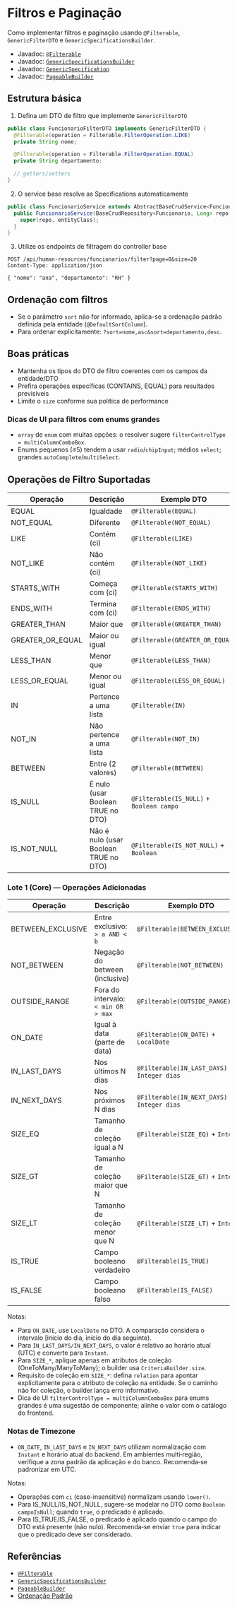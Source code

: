 # Filtros e Paginação

Como implementar filtros e paginação usando `@Filterable`, `GenericFilterDTO` e `GenericSpecificationsBuilder`.

- Javadoc: [`@Filterable`](../apidocs/org/praxisplatform/uischema/filter/annotation/Filterable.html)
- Javadoc: [`GenericSpecificationsBuilder`](../apidocs/org/praxisplatform/uischema/filter/specification/GenericSpecificationsBuilder.html)
- Javadoc: [`GenericSpecification`](../apidocs/org/praxisplatform/uischema/filter/specification/GenericSpecification.html)
- Javadoc: [`PageableBuilder`](../apidocs/org/praxisplatform/uischema/util/PageableBuilder.html)

## Estrutura básica

1) Defina um DTO de filtro que implemente `GenericFilterDTO`

```java
public class FuncionarioFilterDTO implements GenericFilterDTO {
  @Filterable(operation = Filterable.FilterOperation.LIKE)
  private String nome;

  @Filterable(operation = Filterable.FilterOperation.EQUAL)
  private String departamento;

  // getters/setters
}
```

2) O service base resolve as Specifications automaticamente

```java
public class FuncionarioService extends AbstractBaseCrudService<Funcionario, FuncionarioDTO, Long, FuncionarioFilterDTO> {
  public FuncionarioService(BaseCrudRepository<Funcionario, Long> repo, Class<Funcionario> entityClass) {
    super(repo, entityClass);
  }
}
```

3) Utilize os endpoints de filtragem do controller base

```http
POST /api/human-resources/funcionarios/filter?page=0&size=20
Content-Type: application/json

{ "nome": "ana", "departamento": "RH" }
```

## Ordenação com filtros

- Se o parâmetro `sort` não for informado, aplica-se a ordenação padrão definida pela entidade (`@DefaultSortColumn`).
- Para ordenar explicitamente: `?sort=nome,asc&sort=departamento,desc`.

## Boas práticas

- Mantenha os tipos do DTO de filtro coerentes com os campos da entidade/DTO
- Prefira operações específicas (CONTAINS, EQUAL) para resultados previsíveis
- Limite o `size` conforme sua política de performance

### Dicas de UI para filtros com enums grandes

- `array` de `enum` com muitas opções: o resolver sugere `filterControlType = multiColumnComboBox`.
- Enums pequenos (≤5) tendem a usar `radio`/`chipInput`; médios `select`; grandes `autoComplete`/`multiSelect`.

## Operações de Filtro Suportadas

| Operação           | Descrição                                | Exemplo DTO                               |
|--------------------|-------------------------------------------|-------------------------------------------|
| EQUAL              | Igualdade                                 | `@Filterable(EQUAL)`                      |
| NOT_EQUAL          | Diferente                                 | `@Filterable(NOT_EQUAL)`                  |
| LIKE               | Contém (ci)                               | `@Filterable(LIKE)`                       |
| NOT_LIKE           | Não contém (ci)                           | `@Filterable(NOT_LIKE)`                   |
| STARTS_WITH        | Começa com (ci)                           | `@Filterable(STARTS_WITH)`                |
| ENDS_WITH          | Termina com (ci)                          | `@Filterable(ENDS_WITH)`                  |
| GREATER_THAN       | Maior que                                 | `@Filterable(GREATER_THAN)`               |
| GREATER_OR_EQUAL   | Maior ou igual                            | `@Filterable(GREATER_OR_EQUAL)`           |
| LESS_THAN          | Menor que                                 | `@Filterable(LESS_THAN)`                  |
| LESS_OR_EQUAL      | Menor ou igual                            | `@Filterable(LESS_OR_EQUAL)`              |
| IN                 | Pertence a uma lista                      | `@Filterable(IN)`                         |
| NOT_IN             | Não pertence a uma lista                  | `@Filterable(NOT_IN)`                     |
| BETWEEN            | Entre (2 valores)                         | `@Filterable(BETWEEN)`                    |
| IS_NULL            | É nulo (usar Boolean TRUE no DTO)         | `@Filterable(IS_NULL)` + `Boolean campo`  |
| IS_NOT_NULL        | Não é nulo (usar Boolean TRUE no DTO)     | `@Filterable(IS_NOT_NULL)` + `Boolean`    |

### Lote 1 (Core) — Operações Adicionadas

| Operação            | Descrição                                        | Exemplo DTO                                 |
|---------------------|---------------------------------------------------|---------------------------------------------|
| BETWEEN_EXCLUSIVE   | Entre exclusivo: `> a AND < b`                    | `@Filterable(BETWEEN_EXCLUSIVE)`            |
| NOT_BETWEEN         | Negação do between (inclusive)                    | `@Filterable(NOT_BETWEEN)`                  |
| OUTSIDE_RANGE       | Fora do intervalo: `< min OR > max`               | `@Filterable(OUTSIDE_RANGE)`                |
| ON_DATE             | Igual à data (parte de data)                      | `@Filterable(ON_DATE)` + `LocalDate`        |
| IN_LAST_DAYS        | Nos últimos N dias                                | `@Filterable(IN_LAST_DAYS)` + `Integer dias`|
| IN_NEXT_DAYS        | Nos próximos N dias                               | `@Filterable(IN_NEXT_DAYS)` + `Integer dias`|
| SIZE_EQ             | Tamanho de coleção igual a N                      | `@Filterable(SIZE_EQ)` + `Integer`          |
| SIZE_GT             | Tamanho de coleção maior que N                    | `@Filterable(SIZE_GT)` + `Integer`          |
| SIZE_LT             | Tamanho de coleção menor que N                    | `@Filterable(SIZE_LT)` + `Integer`          |
| IS_TRUE             | Campo booleano verdadeiro                         | `@Filterable(IS_TRUE)`                      |
| IS_FALSE            | Campo booleano falso                              | `@Filterable(IS_FALSE)`                     |

Notas:
- Para `ON_DATE`, use `LocalDate` no DTO. A comparação considera o intervalo [início do dia, início do dia seguinte).
- Para `IN_LAST_DAYS/IN_NEXT_DAYS`, o valor é relativo ao horário atual (UTC) e converte para `Instant`.
- Para `SIZE_*`, aplique apenas em atributos de coleção (OneToMany/ManyToMany); o builder usa `CriteriaBuilder.size`.
- Requisito de coleção em `SIZE_*`: defina `relation` para apontar explicitamente para o atributo de coleção na entidade. Se o caminho não for coleção, o builder lança erro informativo.
- Dica de UI `filterControlType = multiColumnComboBox` para enums grandes é uma sugestão de componente; alinhe o valor com o catálogo do frontend.

### Notas de Timezone

- `ON_DATE`, `IN_LAST_DAYS` e `IN_NEXT_DAYS` utilizam normalização com `Instant` e horário atual do backend. Em ambientes multi‑região, verifique a zona padrão da aplicação e do banco. Recomenda‑se padronizar em UTC.

Notas:
- Operações com `ci` (case-insensitive) normalizam usando `lower()`.
- Para IS_NULL/IS_NOT_NULL, sugere-se modelar no DTO como `Boolean campoIsNull`; quando `true`, o predicado é aplicado.
- Para IS_TRUE/IS_FALSE, o predicado é aplicado quando o campo do DTO está presente (não nulo). Recomenda‑se enviar `true` para indicar que o predicado deve ser considerado.

## Referências

- [`@Filterable`](../apidocs/org/praxisplatform/uischema/filter/annotation/Filterable.html)
- [`GenericSpecificationsBuilder`](../apidocs/org/praxisplatform/uischema/filter/specification/GenericSpecificationsBuilder.html)
- [`PageableBuilder`](../apidocs/org/praxisplatform/uischema/util/PageableBuilder.html)
- [Ordenação Padrão](ORDEM-PADRAO.md)

